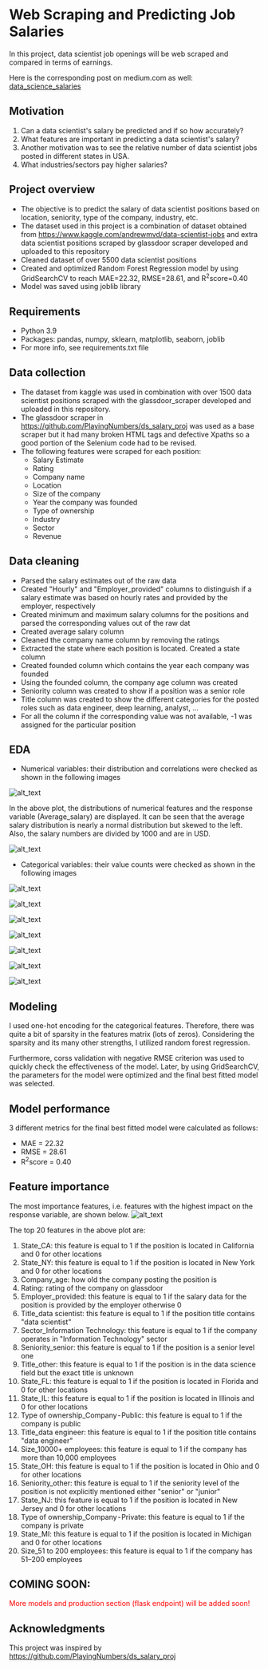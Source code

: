 # Web Scraping and Predicting Job Salaries
In this project, data scientist job openings will be web scraped and compared in terms of earnings.

Here is the corresponding post on medium.com as well: [data_science_salaries](https://amirostad.medium.com/use-data-science-to-predict-data-scientists-earnings-641849c7270)

## Motivation
1. Can a data scientist's salary be predicted and if so how accurately?
2. What features are important in predicting a data scientist's salary?
3. Another motivation was to see the relative number of data scientist jobs posted in different states in USA.
4. What industries/sectors pay higher salaries?

## Project overview
- The objective is to predict the salary of data scientist positions based on location, seniority, type of the company, industry, etc.
- The dataset used in this project is a combination of dataset obtained from https://www.kaggle.com/andrewmvd/data-scientist-jobs and extra data scientist positions scraped by  glassdoor scraper developed and uploaded to this repository
- Cleaned dataset of over 5500 data scientist positions
- Created and optimized Random Forest Regression model by using GridSearchCV to reach MAE=22.32, RMSE=28.61, and R<sup>2</sup>score=0.40
- Model was saved using joblib library

## Requirements
- Python 3.9
- Packages: pandas, numpy, sklearn, matplotlib, seaborn, joblib
- For more info, see requirements.txt file

## Data collection
- The dataset from kaggle was used in combination with over 1500 data scientist positions scraped with the glassdoor_scraper developed and uploaded in this repository. 
- The glassdoor scraper in https://github.com/PlayingNumbers/ds_salary_proj was used as a base scraper but it had many broken HTML tags and defective Xpaths so a good portion of the Selenium code had to be revised.
- The following features were scraped for each position:
    - Salary Estimate
    - Rating
    - Company name
    - Location
    - Size of the company
    - Year the company was founded
    - Type of ownership
    - Industry
    - Sector
    - Revenue

## Data cleaning
- Parsed the salary estimates out of the raw data
- Created "Hourly" and "Employer_provided" columns to distinguish if a salary estimate was based on hourly rates and provided by the employer, respectively
- Created minimum and maximum salary columns for the positions and parsed the corresponding values out of the raw dat
- Created average salary column
- Cleaned the company name column by removing the ratings
- Extracted the state where each position is located. Created a state column
- Created founded column which contains the year each company was founded
- Using the founded column, the company age column was created
- Seniority column was created to show if a position was a senior role
- Title column was created to show the different categories for the posted roles such as data engineer, deep learning, analyst, ...
- For all the column if the corresponding value was not available, -1 was assigned for the particular position

## EDA
- Numerical variables: their distribution and correlations were checked as shown in the following images

![alt_text](https://github.com/amirostad/Web_scraping_jobs/blob/master/plots/1_histograms.png "histograms")

In the above plot, the distributions of numerical features and the response variable (Average_salary) are displayed.
It can be seen that the average salary distribution is nearly a normal distribution but skewed to the left. Also, the salary numbers are divided by 1000 and are in USD.

![alt_text](https://github.com/amirostad/Web_scraping_jobs/blob/master/plots/2_correlation_heatmap.png "correlation heatmap")


- Categorical variables: their value counts were checked as shown in the following images

![alt_text](https://github.com/amirostad/Web_scraping_jobs/blob/master/plots/3_jobtitles.png "job titles")

![alt_text](https://github.com/amirostad/Web_scraping_jobs/blob/master/plots/4_jobseniority.png "job seniority")

![alt_text](https://github.com/amirostad/Web_scraping_jobs/blob/master/plots/5_industry.png "industry")

![alt_text](https://github.com/amirostad/Web_scraping_jobs/blob/master/plots/6_sector.png "sector")

![alt_text](https://github.com/amirostad/Web_scraping_jobs/blob/master/plots/7_ownership.png "ownership")

![alt_text](https://github.com/amirostad/Web_scraping_jobs/blob/master/plots/8_size.png "size")

![alt_text](https://github.com/amirostad/Web_scraping_jobs/blob/master/plots/9_state.png "state")


## Modeling
I used one-hot encoding for the categorical features. Therefore, there was quite a bit of sparsity in the features matrix (lots of zeros). Considering the sparsity and its many other strengths, I utilized random forest regression.

Furthermore, corss validation with negative RMSE criterion was used to quickly check the effectiveness of the model.
Later, by using GridSearchCV, the parameters for the model were optimized and the final best fitted model was selected.

## Model performance
3 different metrics for the final best fitted model were calculated as follows:
- MAE = 22.32
- RMSE = 28.61
- R<sup>2</sup>score = 0.40

## Feature importance
The most importance features, i.e. features with the highest impact on the response variable, are shown below.
![alt_text](https://github.com/amirostad/Web_scraping_jobs/blob/master/plots/10_feature_importance.png "feature importance")

The top 20 features in the above plot are:
1. State_CA: this feature is equal to 1 if the position is located in California and 0 for other locations
2. State_NY: this feature is equal to 1 if the position is located in New York and 0 for other locations
3. Company_age: how old the company posting the position is
4. Rating: rating of the company on glassdoor
5. Employer_provided: this feature is equal to 1 if the salary data for the position is provided by the employer otherwise 0
6. Title_data scientist: this feature is equal to 1 if the position title contains "data scientist"
7. Sector_Information Technology: this feature is equal to 1 if the company operates in "Information Technology" sector
8. Seniority_senior: this feature is equal to 1 if the position is a senior level one
9. Title_other: this feature is equal to 1 if the position is in the data science field but the exact title is unknown
10. State_FL: this feature is equal to 1 if the position is located in Florida and 0 for other locations
11. State_IL: this feature is equal to 1 if the position is located in Illinois and 0 for other locations
12. Type of ownership_Company - Public: this feature is equal to 1 if the company is public
13. Title_data engineer: this feature is equal to 1 if the position title contains "data engineer"
14. Size_10000+ employees: this feature is equal to 1 if the company has more than 10,000 employees
15. State_OH: this feature is equal to 1 if the position is located in Ohio and 0 for other locations
16. Seniority_other: this feature is equal to 1 if the seniority level of the position is not explicitly mentioned either "senior" or "junior"
17. State_NJ: this feature is equal to 1 if the position is located in New Jersey and 0 for other locations
18. Type of ownership_Company - Private: this feature is equal to 1 if the company is private
19. State_MI: this feature is equal to 1 if the position is located in Michigan and 0 for other locations
20. Size_51 to 200 employees: this feature is equal to 1 if the company has 51–200 employees

## COMING SOON:
<span style="color:red">More models and production section (flask endpoint) will be added soon!</span>

## Acknowledgments
This project was inspired by https://github.com/PlayingNumbers/ds_salary_proj
